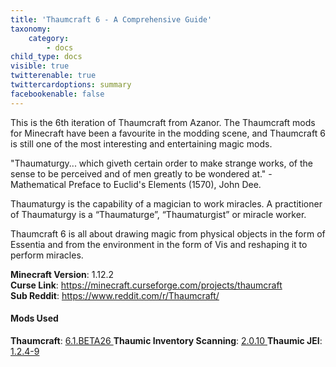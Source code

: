 ```yaml
---
title: 'Thaumcraft 6 - A Comprehensive Guide'
taxonomy:
    category:
        - docs
child_type: docs
visible: true
twitterenable: true
twittercardoptions: summary
facebookenable: false
---
```


This is the 6th iteration of Thaumcraft from Azanor. The Thaumcraft mods for Minecraft have been a favourite in the modding scene, and Thaumcraft 6 is still one of the most interesting and entertaining magic mods.

"Thaumaturgy... which giveth certain order to make strange works, of the sense to be perceived and of men greatly to be wondered at." - Mathematical Preface to Euclid's Elements (1570), John Dee.

Thaumaturgy is the capability of a magician to work miracles. A practitioner of Thaumaturgy is a “Thaumaturge”, “Thaumaturgist” or miracle worker.

Thaumcraft 6 is all about drawing magic from physical objects in the form of Essentia and from the environment in the form of Vis and reshaping it to perform miracles.

**Minecraft Version**: 1.12.2  
**Curse Link**: https://minecraft.curseforge.com/projects/thaumcraft  
**Sub Reddit**: https://www.reddit.com/r/Thaumcraft/  

#### Mods Used
**Thaumcraft**: [6.1.BETA26 ](https://minecraft.curseforge.com/projects/thaumcraft/) 
**Thaumic Inventory Scanning**: [2.0.10 ](https://minecraft.curseforge.com/projects/thaumcraft-inventory-scanning) 
**Thaumic JEI**: [1.2.4-9](https://minecraft.curseforge.com/projects/thaumic-jei)  
